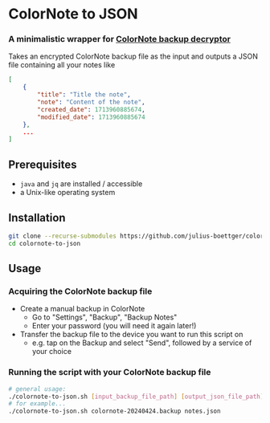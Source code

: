 # ColorNote to JSON
### A minimalistic wrapper for [ColorNote backup decryptor](https://github.com/olejorgenb/ColorNote-backup-decryptor)

Takes an encrypted ColorNote backup file as the input and outputs a JSON file containing all your notes like
```json
[
    {
        "title": "Title the note",
        "note": "Content of the note",
        "created_date": 1713960885674,
        "modified_date": 1713960885674
    },
    ...
]
```

## Prerequisites
- `java` and `jq` are installed / accessible
- a Unix-like operating system

## Installation
```sh
git clone --recurse-submodules https://github.com/julius-boettger/colornote-to-json
cd colornote-to-json
```

## Usage
### Acquiring the ColorNote backup file
- Create a manual backup in ColorNote
    - Go to "Settings", "Backup", "Backup Notes"
    - Enter your password (you will need it again later!)
- Transfer the backup file to the device you want to run this script on
    - e.g. tap on the Backup and select "Send", followed by a service of your choice

### Running the script with your ColorNote backup file
```sh
# general usage:
./colornote-to-json.sh [input_backup_file_path] [output_json_file_path]
# for example...
./colornote-to-json.sh colornote-20240424.backup notes.json
```